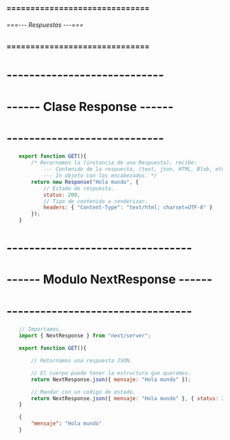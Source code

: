 ### ============================== ###
###### ===--- Respuestas ---=== ######
### ============================== ###

# ---------------------------- #
# ------ Clase Response ------ #
# ---------------------------- #

<!-- Esta es otra forma de retornar la respuesta. -->

```js
	export function GET(){
		/* Rerornamos la (instancia de una Respuesta), recibe: 
			--- Contenido de la respuesta, (text, json, HTML, Blob, etc).
			--- In objeto con los encabezados. */
	    return new Response("Hola mundo", {
	    	// Estado de respuesta.
	        status: 200, 
	        // Tipo de contenido a renderizar.
	        headers: { "Content-Type": "text/html; charset=UTF-8" }
	    });
	}
```

# --------------------------------- #
# ------ Modulo NextResponse ------ #
# --------------------------------- #

```js
	// Importamos.
	import { NextResponse } from "next/server";

	export function GET(){

		// Retornamos una respuesta JSON.

		// El cuerpo puede tener la estructura que queramos.
		return NextResponse.json({ mensaje: "Hola mundo" });

		// Mandar con un codigo de estado.
		return NextResponse.json({ mensaje: "Hola mundo" }, { status: 200 });
	}

```

<!-- Ejemplo de salida. -->

```json
	{
		"mensaje": "Hola mundo"
	}
```